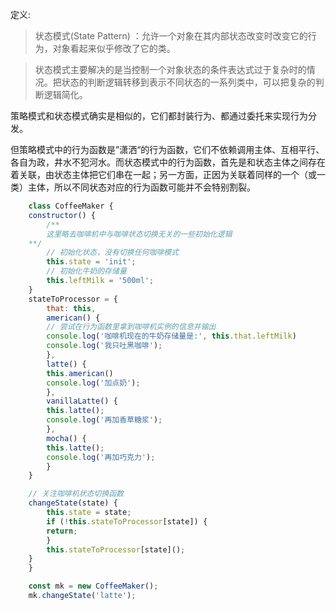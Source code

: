 定义:

> 状态模式(State Pattern) ：允许一个对象在其内部状态改变时改变它的行为，对象看起来似乎修改了它的类。

> 状态模式主要解决的是当控制一个对象状态的条件表达式过于复杂时的情况。把状态的判断逻辑转移到表示不同状态的一系列类中，可以把复杂的判断逻辑简化。

策略模式和状态模式确实是相似的，它们都封装行为、都通过委托来实现行为分发。

但策略模式中的行为函数是”潇洒“的行为函数，它们不依赖调用主体、互相平行、各自为政，井水不犯河水。而状态模式中的行为函数，首先是和状态主体之间存在着关联，由状态主体把它们串在一起；另一方面，正因为关联着同样的一个（或一类）主体，所以不同状态对应的行为函数可能并不会特别割裂。

```js
    class CoffeeMaker {
    constructor() {
        /**
        这里略去咖啡机中与咖啡状态切换无关的一些初始化逻辑
    **/
        // 初始化状态，没有切换任何咖啡模式
        this.state = 'init';
        // 初始化牛奶的存储量
        this.leftMilk = '500ml';
    }
    stateToProcessor = {
        that: this,
        american() {
        // 尝试在行为函数里拿到咖啡机实例的信息并输出
        console.log('咖啡机现在的牛奶存储量是:', this.that.leftMilk)
        console.log('我只吐黑咖啡');
        },
        latte() {
        this.american()
        console.log('加点奶');
        },
        vanillaLatte() {
        this.latte();
        console.log('再加香草糖浆');
        },
        mocha() {
        this.latte();
        console.log('再加巧克力');
        }
    }

    // 关注咖啡机状态切换函数
    changeState(state) {
        this.state = state;
        if (!this.stateToProcessor[state]) {
        return;
        }
        this.stateToProcessor[state]();
    }
    }

    const mk = new CoffeeMaker();
    mk.changeState('latte');
```

